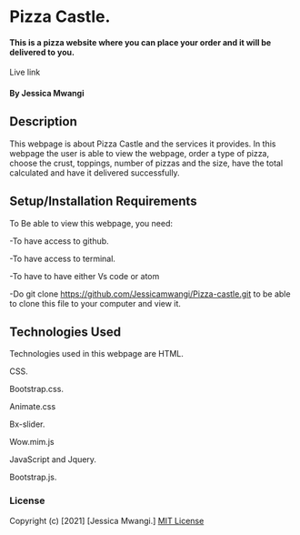 # Pizza Castle.
####  This is a pizza website where you can place your order and it will be delivered to you.
 Live link 

#### By Jessica Mwangi
## Description
This webpage is about Pizza Castle and the services it provides. In this webpage the user is able to view the webpage, order a type of pizza, choose the crust, toppings, number of pizzas and the size, have the total calculated and have it delivered successfully.
## Setup/Installation Requirements
To Be able to view this webpage, you need:

-To have access to github.

-To have access to terminal.

-To have to have either Vs code or atom

-Do git clone https://github.com/Jessicamwangi/Pizza-castle.git to be able to clone this file to your computer and view it.
## Technologies Used
Technologies used in this webpage are 
HTML.

CSS.

Bootstrap.css.

Animate.css

Bx-slider.

Wow.mim.js

JavaScript and Jquery.

Bootstrap.js.
### License
Copyright (c) [2021] [Jessica Mwangi.]
[MIT License](https://choosealicense.com/licenses/mit/)
